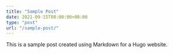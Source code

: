 ```yaml
---
title: "Sample Post"
date: 2021-09-15T08:00:00+00:00
type: "post"
url: "/sample-post/"
---
```


This is a sample post created using Markdown for a Hugo website.